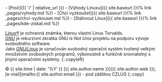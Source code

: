 <footer markdown="1">
- [Proč]({{ '/' | relative_url }})
- [Výhody Linuxu]({{ site.baseurl }}{% link _pages/vyhody.md %})
- [Chci vyzkoušet]({{ site.baseurl }}{% link _pages/chci-vyzkouset.md %})
- [Stáhnout Linux]({{ site.baseurl }}{% link _pages/kde-ziskat.md %})


*[Linux&reg;](https://www.linuxmark.org/)* je ochranná známka, kterou vlastní Linus Torvalds.<br>
*[GNU](https://gnu.cz/)* je rekurzivní zkratka *GNU is Not Unix* projektu na podporu vývoje svobodného software.<br>
Jako *[GNU/Linux](https://cs.wikipedia.org/wiki/Linux)* je označován svobodný operační systém tvořený velkým množstvím svobodných programů, výkonostně a funkčně srovnatelný s jinými operačními systémy.
{:.copyleft}

&copy; {{ site.time | date: '%Y' }} [{{ site.author.name }}]({{ site.author.web }}), [e-mail](mailto:{{ site.author.email }}) - pod záštitou CZLUG
{:.copy}
</footer>

<!-- Google Code for PAGEVIEW Conversion Page -->
<script>
<!--
var google_conversion_id = 1069089218;
var google_conversion_language = "cs";
var google_conversion_format = "1";
var google_conversion_color = "FFFFFF";
if (1) {
  var google_conversion_value = 1;
}
var google_conversion_label = "PAGEVIEW";
//-->
</script>
<script src="https://www.googleadservices.com/pagead/conversion.js"></script>
<noscript><img height=1 width=1 border=0 src="https://www.googleadservices.com/pagead/conversion/1069089218/?value=1&label=PAGEVIEW&script=0"></noscript>
<script src="https://www.google-analytics.com/urchin.js"></script>
<script>
_uacct = "{{ site.google_analytics }}";
urchinTracker();
</script>
